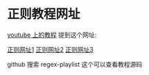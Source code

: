 # 正则教程网址

[youtube 上的教程](https://www.youtube.com/watch?v=r6I-Ahc0HB4&list=PL4cUxeGkcC9g6m_6Sld9Q4jzqdqHd2HiD) 提到这个网址:

[正则网址1](https://regex101.com/)
[正则网址2](https://ihateregex.io/)
[正则网址3](https://regexper.com/?)

github 搜索  regex-playlist 这个可以查看教程源码

